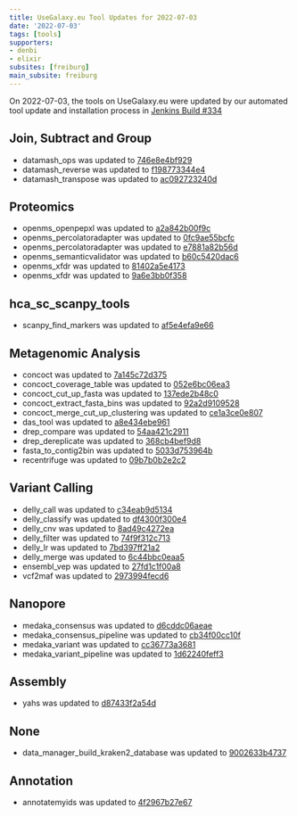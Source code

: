 ```yaml
---
title: UseGalaxy.eu Tool Updates for 2022-07-03
date: '2022-07-03'
tags: [tools]
supporters:
- denbi
- elixir
subsites: [freiburg]
main_subsite: freiburg
---
```


On 2022-07-03, the tools on UseGalaxy.eu were updated by our automated tool update and installation process in [Jenkins Build #334](https://build.galaxyproject.eu/job/usegalaxy-eu/job/install-tools/#334/)


## Join, Subtract and Group

- datamash_ops was updated to [746e8e4bf929](https://toolshed.g2.bx.psu.edu/view/iuc/datamash_ops/746e8e4bf929)
- datamash_reverse was updated to [f198773344e4](https://toolshed.g2.bx.psu.edu/view/iuc/datamash_reverse/f198773344e4)
- datamash_transpose was updated to [ac092723240d](https://toolshed.g2.bx.psu.edu/view/iuc/datamash_transpose/ac092723240d)

## Proteomics

- openms_openpepxl was updated to [a2a842b00f9c](https://toolshed.g2.bx.psu.edu/view/galaxyp/openms_openpepxl/a2a842b00f9c)
- openms_percolatoradapter was updated to [0fc9ae55bcfc](https://toolshed.g2.bx.psu.edu/view/galaxyp/openms_percolatoradapter/0fc9ae55bcfc)
- openms_percolatoradapter was updated to [e7881a82b56d](https://toolshed.g2.bx.psu.edu/view/galaxyp/openms_percolatoradapter/e7881a82b56d)
- openms_semanticvalidator was updated to [b60c5420dac6](https://toolshed.g2.bx.psu.edu/view/galaxyp/openms_semanticvalidator/b60c5420dac6)
- openms_xfdr was updated to [81402a5e4173](https://toolshed.g2.bx.psu.edu/view/galaxyp/openms_xfdr/81402a5e4173)
- openms_xfdr was updated to [9a6e3bb0f358](https://toolshed.g2.bx.psu.edu/view/galaxyp/openms_xfdr/9a6e3bb0f358)

## hca_sc_scanpy_tools

- scanpy_find_markers was updated to [af5e4efa9e66](https://toolshed.g2.bx.psu.edu/view/ebi-gxa/scanpy_find_markers/af5e4efa9e66)

## Metagenomic Analysis

- concoct was updated to [7a145c72d375](https://toolshed.g2.bx.psu.edu/view/iuc/concoct/7a145c72d375)
- concoct_coverage_table was updated to [052e6bc06ea3](https://toolshed.g2.bx.psu.edu/view/iuc/concoct_coverage_table/052e6bc06ea3)
- concoct_cut_up_fasta was updated to [137ede2b48c0](https://toolshed.g2.bx.psu.edu/view/iuc/concoct_cut_up_fasta/137ede2b48c0)
- concoct_extract_fasta_bins was updated to [92a2d9109528](https://toolshed.g2.bx.psu.edu/view/iuc/concoct_extract_fasta_bins/92a2d9109528)
- concoct_merge_cut_up_clustering was updated to [ce1a3ce0e807](https://toolshed.g2.bx.psu.edu/view/iuc/concoct_merge_cut_up_clustering/ce1a3ce0e807)
- das_tool was updated to [a8e434ebe961](https://toolshed.g2.bx.psu.edu/view/iuc/das_tool/a8e434ebe961)
- drep_compare was updated to [54aa421c2911](https://toolshed.g2.bx.psu.edu/view/iuc/drep_compare/54aa421c2911)
- drep_dereplicate was updated to [368cb4bef9d8](https://toolshed.g2.bx.psu.edu/view/iuc/drep_dereplicate/368cb4bef9d8)
- fasta_to_contig2bin was updated to [5033d753964b](https://toolshed.g2.bx.psu.edu/view/iuc/fasta_to_contig2bin/5033d753964b)
- recentrifuge was updated to [09b7b0b2e2c2](https://toolshed.g2.bx.psu.edu/view/iuc/recentrifuge/09b7b0b2e2c2)

## Variant Calling

- delly_call was updated to [c34eab9d5134](https://toolshed.g2.bx.psu.edu/view/iuc/delly_call/c34eab9d5134)
- delly_classify was updated to [df4300f300e4](https://toolshed.g2.bx.psu.edu/view/iuc/delly_classify/df4300f300e4)
- delly_cnv was updated to [8ad49c4272ea](https://toolshed.g2.bx.psu.edu/view/iuc/delly_cnv/8ad49c4272ea)
- delly_filter was updated to [74f9f312c713](https://toolshed.g2.bx.psu.edu/view/iuc/delly_filter/74f9f312c713)
- delly_lr was updated to [7bd397ff21a2](https://toolshed.g2.bx.psu.edu/view/iuc/delly_lr/7bd397ff21a2)
- delly_merge was updated to [6c44bbc0eaa5](https://toolshed.g2.bx.psu.edu/view/iuc/delly_merge/6c44bbc0eaa5)
- ensembl_vep was updated to [27fd1c1f00a8](https://toolshed.g2.bx.psu.edu/view/iuc/ensembl_vep/27fd1c1f00a8)
- vcf2maf was updated to [2973994fecd6](https://toolshed.g2.bx.psu.edu/view/iuc/vcf2maf/2973994fecd6)

## Nanopore

- medaka_consensus was updated to [d6cddc06aeae](https://toolshed.g2.bx.psu.edu/view/iuc/medaka_consensus/d6cddc06aeae)
- medaka_consensus_pipeline was updated to [cb34f00cc10f](https://toolshed.g2.bx.psu.edu/view/iuc/medaka_consensus_pipeline/cb34f00cc10f)
- medaka_variant was updated to [cc36773a3681](https://toolshed.g2.bx.psu.edu/view/iuc/medaka_variant/cc36773a3681)
- medaka_variant_pipeline was updated to [1d62240feff3](https://toolshed.g2.bx.psu.edu/view/iuc/medaka_variant_pipeline/1d62240feff3)

## Assembly

- yahs was updated to [d87433f2a54d](https://toolshed.g2.bx.psu.edu/view/iuc/yahs/d87433f2a54d)

## None

- data_manager_build_kraken2_database was updated to [9002633b4737](https://toolshed.g2.bx.psu.edu/view/iuc/data_manager_build_kraken2_database/9002633b4737)

## Annotation

- annotatemyids was updated to [4f2967b27e67](https://toolshed.g2.bx.psu.edu/view/iuc/annotatemyids/4f2967b27e67)


